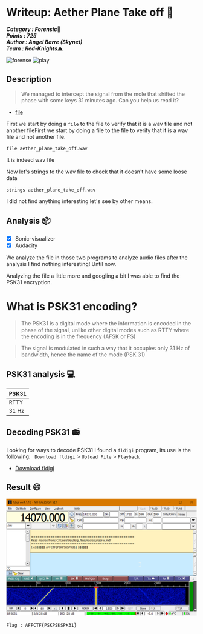 # Writeup: Aether Plane Take off :triangular_flag_on_post:

***Category : Forensic***:minidisc:\
***Points : 725***\
***Author : Angel Barre (Skynet)*** \
***Team : Red-Knights***:warning:

![forense](https://img.shields.io/badge/analitycs-forensic-green) ![play](https://img.shields.io/badge/Play-CTF-red)

## Description
> We managed to intercept the signal from the mole that shifted the phase with some keys 31 minutes ago. Can you help us read it?
- [file](https://github.com/Red-Knights-CTF/writeups/blob/master/2020/affinity_ctf_lite/Aether%20plane%20take%20off/aether_plane_take_off.wav)

First we start by doing a `file` to the file to verify that it is a wav file and not another fileFirst we start by doing a file to the file to verify that it is a wav file and not another file.
```
file aether_plane_take_off.wav
```
It is indeed wav file

Now let's strings to the wav file to check that it doesn't have some loose data
```
strings aether_plane_take_off.wav
```
I did not find anything interesting let's see by other means.
<!-- --------------- -->

## Analysis  📦

- [x] Sonic-visualizer
- [x] Audacity

We analyze the file in those two programs to analyze audio files after the analysis I find nothing interesting! Until now.

Analyzing the file a little more and googling a bit I was able to find the PSK31 encryption.

# What is PSK31 encoding?

>The PSK31 is a digital mode where the information is encoded in the phase of the signal, unlike other digital modes such as RTTY where the encoding is in the frequency (AFSK or FS)

>The signal is modulated in such a way that it occupies only 31 Hz of bandwidth, hence the name of the mode (PSK 31)



<!-- --------------- -->
## PSK31 analysis :computer:

| PSK31 | 
| :--------------- | 
| RTTY         |
| 31 Hz         |

## Decoding PSK31 :radio:

Looking for ways to decode PSK31 I found a `fldigi` program, its use is the following: ` Download fldigi` >  `Upload File` > `Playback`

- [Download fldigi](http://www.w1hkj.com/files/fldigi)

## Result :smile:

![fldigi](figidi-result.png)


```
Flag : AFFCTF{PSKPSKSPK31}
```
